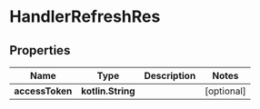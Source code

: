 
# HandlerRefreshRes

## Properties
| Name | Type | Description | Notes |
| ------------ | ------------- | ------------- | ------------- |
| **accessToken** | **kotlin.String** |  |  [optional] |



